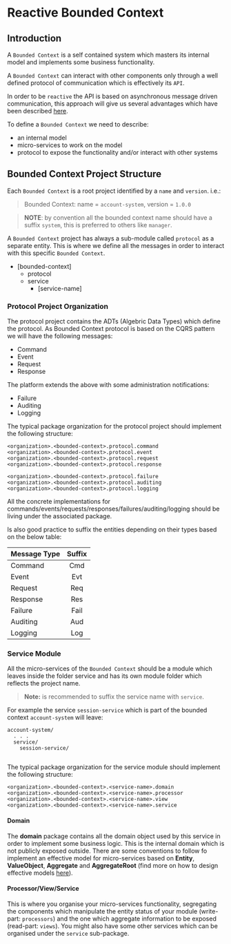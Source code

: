 # Reactive Bounded Context

## Introduction

A `Bounded Context` is a self contained system which masters its internal model and implements some business functionality.

A `Bounded Context` can interact with other components only through a well defined protocol of communication
which is effectively its `API`.

In order to be `reactive` the API is based on asynchronous message driven communication, this approach will give us several advantages
 which have been described [here](TODO).
 
To define a `Bounded Context` we need to describe:
 
 - an internal model
 - micro-services to work on the model
 - protocol to expose the functionality and/or interact with other systems
  
  
## Bounded Context Project Structure

Each `Bounded Context` is a root project identified by a `name` and `version`.
i.e.:
> Bounded Context: name = `account-system`, version = `1.0.0`

> **NOTE**: by convention all the bounded context name should have a suffix `system`, this is preferred to others like `manager`.

A `Bounded Context` project has always a sub-module called `protocol` as a separate entity. This is where we define
all the messages in order to interact with this specific `Bounded Context`.


- [bounded-context]
  - protocol
  - service
    - [service-name]
    
### Protocol Project Organization

The protocol project contains the ADTs (Algebric Data Types) which define the protocol. As Bounded Context protocol is based on the CQRS
pattern we will have the following messages:

- Command
- Event
- Request
- Response

The platform extends the above with some administration notifications:

- Failure
- Auditing
- Logging

The typical package organization for the protocol project should implement the following structure:

```
<organization>.<bounded-context>.protocol.command
<organization>.<bounded-context>.protocol.event
<organization>.<bounded-context>.protocol.request
<organization>.<bounded-context>.protocol.response

<organization>.<bounded-context>.protocol.failure
<organization>.<bounded-context>.protocol.auditing
<organization>.<bounded-context>.protocol.logging
```

All the concrete implementations for commands/events/requests/responses/failures/auditing/logging should be 
living under the associated package.

Is also good practice to suffix the entities depending on their types based on the below table:

| Message Type        | Suffix |
| ------------------- |:------:|
| Command             | Cmd    |
| Event               | Evt    |
| Request             | Req    |
| Response            | Res    |
| Failure             | Fail   |
| Auditing            | Aud    |
| Logging             | Log    |

### Service Module

All the micro-services of the `Bounded Context` should be a module which leaves inside the folder service and has its own module folder
which reflects the project name.

> **Note:** is recommended to suffix the service name with `service`.

For example the service `session-service` which is part of the bounded context `account-system` will leave:

```
account-system/
  . . .
  service/
    session-service/
    
```

The typical package organization for the service module should implement the following structure:

```
<organization>.<bounded-context>.<service-name>.domain
<organization>.<bounded-context>.<service-name>.processor
<organization>.<bounded-context>.<service-name>.view
<organization>.<bounded-context>.<service-name>.service
```
 
 #### Domain
 The **domain** package contains all the domain object used by this service in order to implement some business logic. 
 This is the internal domain which is not publicly exposed outside.
 There are some conventions to follow fo implement an effective model for micro-services based on __Entity__, __ValueObject__, 
 __Aggregate__ and __AggregateRoot__ (find more on how to design effective models [here](TODO)).
 
 #### Processor/View/Service
 This is where you organise your micro-services functionality, segregating the components which manipulate the entity status of your
 module (write-part: `processors`) and the one which aggregate information to be exposed (read-part: `views`).
 You might also have some other services which can be organised under the `service` sub-package.